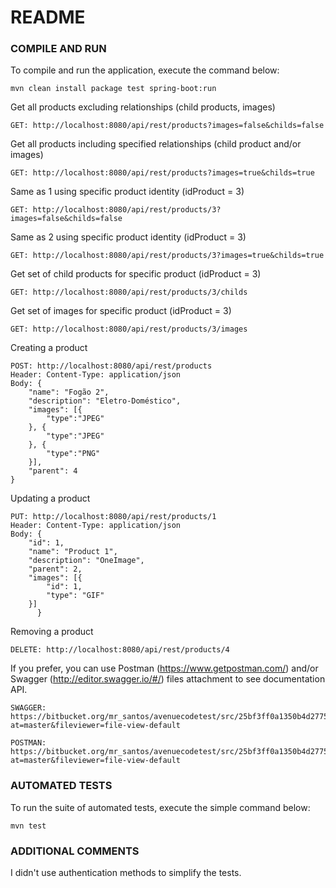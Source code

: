 # README #

### COMPILE AND RUN ###

To compile and run the application, execute the command below:

	mvn clean install package test spring-boot:run

Get all products excluding relationships (child products, images)

	GET: http://localhost:8080/api/rest/products?images=false&childs=false

Get all products including specified relationships (child product and/or images)

	GET: http://localhost:8080/api/rest/products?images=true&childs=true

Same as 1 using specific product identity (idProduct = 3)

	GET: http://localhost:8080/api/rest/products/3?images=false&childs=false

Same as 2 using specific product identity (idProduct = 3)

	GET: http://localhost:8080/api/rest/products/3?images=true&childs=true

Get set of child products for specific product (idProduct = 3)

	GET: http://localhost:8080/api/rest/products/3/childs

Get set of images for specific product (idProduct = 3)

	GET: http://localhost:8080/api/rest/products/3/images

Creating a product

	POST: http://localhost:8080/api/rest/products
	Header: Content-Type: application/json
	Body: {
		"name": "Fogão 2",
		"description": "Eletro-Doméstico",
		"images": [{
			"type":"JPEG"
		}, {
			"type":"JPEG"
		}, {
			"type":"PNG"
		}],
		"parent": 4
	}
	
Updating a product

	PUT: http://localhost:8080/api/rest/products/1
	Header: Content-Type: application/json
	Body: {
		"id": 1,
		"name": "Product 1",
		"description": "OneImage",
		"parent": 2,
		"images": [{
			"id": 1,
			"type": "GIF"
		}]
	      }

Removing a product

	DELETE: http://localhost:8080/api/rest/products/4
			
If you prefer, you can use Postman (https://www.getpostman.com/) and/or Swagger (http://editor.swagger.io/#/) files attachment to see documentation API.

	SWAGGER: https://bitbucket.org/mr_santos/avenuecodetest/src/25bf3ff0a1350b4d27757e4e6cc29e6627227f0a/src/main/resources/docs/swagger_api_documentation.yaml?at=master&fileviewer=file-view-default

	POSTMAN: https://bitbucket.org/mr_santos/avenuecodetest/src/25bf3ff0a1350b4d27757e4e6cc29e6627227f0a/src/main/resources/docs/AvenueTest.postman_collection.json?at=master&fileviewer=file-view-default

### AUTOMATED TESTS ###

To run the suite of automated tests, execute the simple command below:

	mvn test

### ADDITIONAL COMMENTS ###

I didn't use authentication methods to simplify the tests.